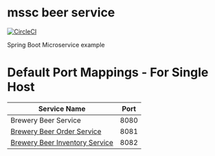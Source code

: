 # mssc beer service

[![CircleCI](https://circleci.com/gh/morodev/mssc-beer-service.svg?style=svg)](https://circleci.com/gh/morodev/mssc-beer-service)

Spring Boot Microservice example

# Default Port Mappings - For Single Host
| Service Name | Port | 
| --------| -----|
| Brewery Beer Service | 8080 |
| [Brewery Beer Order Service](https://github.com/morodev/mssc-beer-order-service) | 8081 |
| [Brewery Beer Inventory Service](https://github.com/morodev/mssc-beer-inventory-service) | 8082 |
